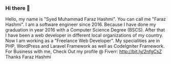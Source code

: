 ### Hi there 👋

<!--
**hashmiDeveloper745/hashmiDeveloper745** is a ✨ _special_ ✨ repository because its `README.md` (this file) appears on your GitHub profile.

Here are some ideas to get you started:

- 🔭 I’m currently working on ...
- 🌱 I’m currently learning ...
- 👯 I’m looking to collaborate on ...
- 🤔 I’m looking for help with ...
- 💬 Ask me about ...
- 📫 How to reach me: ...
- 😄 Pronouns: ...
- ⚡ Fun fact: ...
-->
Hello, my name is "Syed Muhammad Faraz Hashmi". You can call me "Faraz Hashmi". I am a software engineer since 2016.
Because I have done my graduation in year 2016 with a Computer Science Degree (BSCS). After that I have been a web developer in different local organizations of my country. Now I am working as a "Freelance Web Developer". My specialities are in PHP, WordPress and Laravel Framework as well as CodeIgniter Framework. For Business with me, Check Out my profile @ Fiverr: http://bit.ly/2nfgCsZ
Thanks Faraz Hashmi
